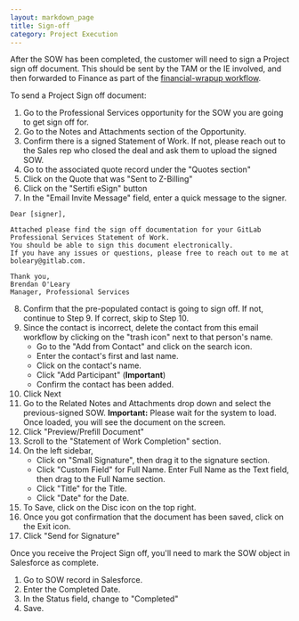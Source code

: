 ```yaml
---
layout: markdown_page
title: Sign-off
category: Project Execution
---
```


After the SOW has been completed, the customer will need to sign a Project sign off document.  This should be sent by the TAM or the IE involved, and then forwarded to Finance as part of the [financial-wrapup workflow](/handbook/customer-success/implmentation-engineering/workflows/internal/financial-wrapup.html).

To send a Project Sign off document:

1. Go to the Professional Services opportunity for the SOW you are going to get sign off for.
2. Go to the Notes and Attachments section of the Opportunity.
3. Confirm there is a signed Statement of Work. If not, please reach out to the Sales rep who closed the deal and ask them to upload the signed SOW.
4. Go to the associated quote record under the "Quotes section"
5. Click on the Quote that was "Sent to Z-Billing"
6. Click on the "Sertifi eSign" button
7. In the "Email Invite Message" field, enter a quick message to the signer.
 

```
Dear [signer],

Attached please find the sign off documentation for your GitLab Professional Services Statement of Work. 
You should be able to sign this document electronically. 
If you have any issues or questions, please free to reach out to me at boleary@gitlab.com.

Thank you,
Brendan O'Leary
Manager, Professional Services
```

8. Confirm that the pre-populated contact is going to sign off. If not, continue to Step 9. If correct, skip to Step 10. 
9. Since the contact is incorrect, delete the contact from this email workflow by clicking on the "trash icon" next to that person's name.
   * Go to the "Add from Contact" and click on the search icon.
   * Enter the contact's first and last name.
   * Click on the contact's name.
   * Click "Add Participant" (**Important**)
   * Confirm the contact has been added.
10. Click Next
11. Go to the Related Notes and Attachments drop down and select the previous-signed SOW. **Important:** Please wait for the system to load. Once loaded, you will see the document on the screen.
12. Click "Preview/Prefill Document"
13. Scroll to the "Statement of Work Completion" section.
14. On the left sidebar, 
    * Click on "Small Signature", then drag it to the signature section.
    * Click "Custom Field" for Full Name. Enter Full Name as the Text field, then drag to the Full Name section.
    * Click "Title" for the Title.
    * Click "Date" for the Date.
15. To Save, click on the Disc icon on the top right. 
16. Once you got confirmation that the document has been saved, click on the Exit icon.
17. Click "Send for Signature"

Once you receive the Project Sign off, you'll need to mark the SOW object in Salesforce as complete.

1. Go to SOW record in Salesforce.
2. Enter the Completed Date.
3. In the Status field, change to "Completed"
4. Save.